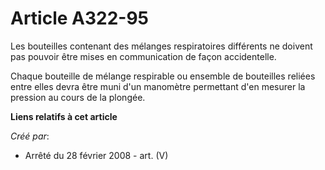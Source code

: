 # Article A322-95

Les bouteilles contenant des mélanges respiratoires différents ne doivent pas pouvoir être mises en communication de façon
accidentelle.

Chaque bouteille de mélange respirable ou ensemble de bouteilles reliées entre elles devra être muni d'un manomètre
permettant d'en mesurer la pression au cours de la plongée.

**Liens relatifs à cet article**

_Créé par_:

  - Arrêté du 28 février 2008 - art. (V)
